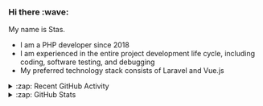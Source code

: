<h3>Hi there :wave:</h3>

My name is Stas.

- I am a PHP developer since 2018
- I am experienced in the entire project development life cycle, including coding, software testing, and debugging
- My preferred technology stack consists of Laravel and Vue.js

<details>
  <summary>:zap: Recent GitHub Activity</summary>

<!--RECENT_ACTIVITY:start-->
1. ⬆️ Pushed 1 commit(s) to [stasadev/ddev](https://github.com/stasadev/ddev)<br>
2. ⬆️ Pushed 1 commit(s) to [stasadev/ddev](https://github.com/stasadev/ddev)<br>
3. ⬆️ Pushed 1 commit(s) to [stasadev/ddev](https://github.com/stasadev/ddev)<br>
4. 👍 Approved [#5716](https://github.com/ddev/ddev/pull/5716#pullrequestreview-1833486666) in [ddev/ddev](https://github.com/ddev/ddev)<br>
5. 🔴 Requested changes in [#5716](https://github.com/ddev/ddev/pull/5716#pullrequestreview-1833475362) in [ddev/ddev](https://github.com/ddev/ddev)<br>
6. 💪 Opened PR [#5707](https://github.com/ddev/ddev/pull/5707) in [ddev/ddev](https://github.com/ddev/ddev)<br>
7. ❌ Closed PR [#5703](https://github.com/ddev/ddev/pull/5703) in [ddev/ddev](https://github.com/ddev/ddev)<br>
8. 👍 Approved [#5695](https://github.com/ddev/ddev/pull/5695#pullrequestreview-1827154381) in [ddev/ddev](https://github.com/ddev/ddev)<br>
9. ⬆️ Pushed 6 commit(s) to [stasadev/ddev](https://github.com/stasadev/ddev)<br>
10. 🎉 Merged PR [#5651](https://github.com/ddev/ddev/pull/5651) in [ddev/ddev](https://github.com/ddev/ddev)<br>
<!--RECENT_ACTIVITY:end-->

</details>

<details>
  <summary>:zap: GitHub Stats</summary>

  <picture>
    <source
      srcset="https://github-readme-stats.vercel.app/api?username=stasadev&show_icons=true&count_private=true&include_all_commits=true&hide_border=true&theme=tokyonight"
      media="(prefers-color-scheme: dark)"
    />
    <source
      srcset="https://github-readme-stats.vercel.app/api?username=stasadev&show_icons=true&count_private=true&include_all_commits=true&hide_border=true"
      media="(prefers-color-scheme: light), (prefers-color-scheme: no-preference)"
    />
    <img src="https://github-readme-stats.vercel.app/api?username=stasadev&show_icons=true&count_private=true&include_all_commits=true&hide_border=true" />
  </picture>

</details>
